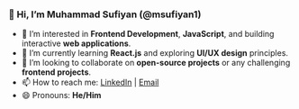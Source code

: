 ### 👋 Hi, I’m Muhammad Sufiyan (@msufiyan1)

- 👀 I’m interested in **Frontend Development**, **JavaScript**, and building interactive **web applications**.
- 🌱 I’m currently learning **React.js** and exploring **UI/UX design** principles.
- 💞️ I’m looking to collaborate on **open-source projects** or any challenging **frontend projects**.
- 📫 How to reach me: [LinkedIn](https://www.linkedin.com/in/muhammad-sufiyan-) | [Email](mailto:sufii8589@gmail.com)
- 😄 Pronouns: **He/Him**

<!---
msufiyan1/msufiyan1 is a ✨ special ✨ repository because its `README.md` (this file) appears on your GitHub profile.
You can click the Preview link to take a look at your changes.
--->
